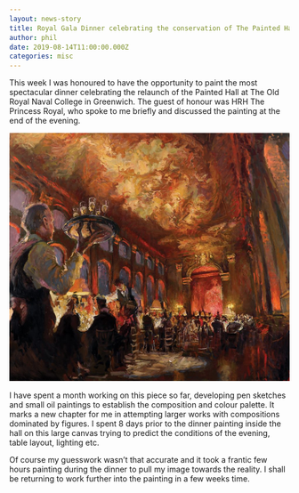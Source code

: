 ```yaml
---
layout: news-story
title: Royal Gala Dinner celebrating the conservation of The Painted Hall
author: phil
date: 2019-08-14T11:00:00.000Z
categories: misc
---
```



This week I was honoured to have the opportunity to paint the most spectacular dinner celebrating the relaunch of the Painted Hall at The Old Royal Naval College in Greenwich. The guest of honour was HRH The Princess Royal, who spoke to me briefly and discussed the painting at the end of the evening.

![Alt text](/assets/img/uploads/Royal-Gala-Dinner-celebrating-the-conservation-of-The-Painted-Hall-IN-PROGRESS-960x849.jpg)

I have spent a month working on this piece so far, developing pen sketches and small oil paintings to establish the composition and colour palette. It marks a new chapter for me in attempting larger works with compositions dominated by figures. I spent 8 days prior to the dinner painting inside the hall on this large canvas trying to predict the conditions of the evening, table layout, lighting etc.

Of course my guesswork wasn’t that accurate and it took a frantic few hours painting during the dinner to pull my image towards the reality. I shall be returning to work further into the painting in a few weeks time.